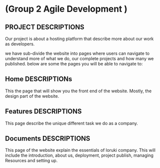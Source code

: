 # (Group 2 Agile Development )

<!-- describe your project -->

## PROJECT DESCRIPTIONS

Our project is about a hosting platform that describe more about our work as
developers.

we have sub-divide the website into pages where users can navigate to understand
more of what we do, our complete projects and how many we published. below are
some the pages you will be able to navigate to:

## **Home** DESCRIPTIONs

This the page that will show you the front end of the website. Mostly, the
design part of the website.

## **Features** DESCRIPTIONS

This page describe the unique different task we do as a company.

## **Documents** DESCRIPTIONS

This page of the website explain the essentials of loruki company. This will
include the introduction, about us, deployment, project publish, managing
Resources and setting up.
